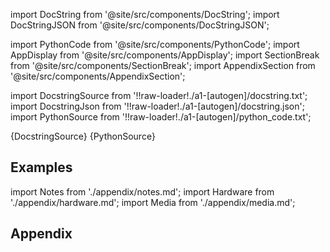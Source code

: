 
[//]: # (Custom component imports)

import DocString from '@site/src/components/DocString';
import DocStringJSON from '@site/src/components/DocStringJSON';

import PythonCode from '@site/src/components/PythonCode';
import AppDisplay from '@site/src/components/AppDisplay';
import SectionBreak from '@site/src/components/SectionBreak';
import AppendixSection from '@site/src/components/AppendixSection';

[//]: # (Docstring)

import DocstringSource from '!!raw-loader!./a1-[autogen]/docstring.txt';
import DocstringJson from '!!raw-loader!./a1-[autogen]/docstring.json';
import PythonSource from '!!raw-loader!./a1-[autogen]/python_code.txt';

<DocString>{DocstringSource}</DocString>
<DocStringJSON data={DocstringJson} />
<PythonCode GLink='LOADERS/LOCAL_FILE_SYSTEM/BATCH_PROCESSOR/BATCH_PROCESSOR.py'>{PythonSource}</PythonCode>

<SectionBreak />

    

[//]: # (Examples)

## Examples

<AppDisplay 
  GLink='LOADERS/LOCAL_FILE_SYSTEM/BATCH_PROCESSOR'
  nodeLabel='BATCH_PROCESSOR'>
</AppDisplay>

<SectionBreak />

    

[//]: # (Appendix)

import Notes from './appendix/notes.md';
import Hardware from './appendix/hardware.md';
import Media from './appendix/media.md';

## Appendix

<AppendixSection index={0} folderPath='nodes/LOADERS/LOCAL_FILE_SYSTEM/BATCH_PROCESSOR/appendix/'><Notes /></AppendixSection>
<AppendixSection index={1} folderPath='nodes/LOADERS/LOCAL_FILE_SYSTEM/BATCH_PROCESSOR/appendix/'><Hardware /></AppendixSection>
<AppendixSection index={2} folderPath='nodes/LOADERS/LOCAL_FILE_SYSTEM/BATCH_PROCESSOR/appendix/'><Media /></AppendixSection>


